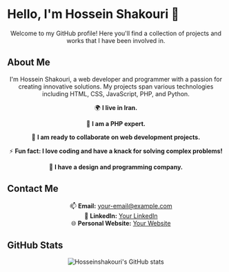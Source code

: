 <p align="center">
    <h1>Hello, I'm Hossein Shakouri 👋</h1>
</p>

<p align="center">Welcome to my GitHub profile! Here you'll find a collection of projects and works that I have been involved in.</p>

<p align="center">
    <h2>About Me</h2>
</p>
<p align="center">I'm Hossein Shakouri, a web developer and programmer with a passion for creating innovative solutions. My projects span various technologies including HTML, CSS, JavaScript, PHP, and Python.</p>

<p align="center">
    🌍 <strong>I live in Iran.</strong>
</p>

<p align="center">
    🧠 <strong>I am a PHP expert.</strong>
</p>

<p align="center">
    🤝 <strong>I am ready to collaborate on web development projects.</strong>
</p>

<p align="center">
    ⚡ <strong>Fun fact: I love coding and have a knack for solving complex problems!</strong>
</p>

<p align="center">
    💼 <strong>I have a design and programming company.</strong>
</p>

<p align="center">
    <h2>Contact Me</h2>
</p>
<ul style="list-style-type: none; text-align: center;">
    <li>📫 <strong>Email:</strong> <a href="mailto:your-email@example.com">your-email@example.com</a></li>
    <li>💼 <strong>LinkedIn:</strong> <a href="https://www.linkedin.com/in/username">Your LinkedIn</a></li>
    <li>🌐 <strong>Personal Website:</strong> <a href="https://www.yourwebsite.com">Your Website</a></li>
</ul>


<p align="center">
    <h2>GitHub Stats</h2>
</p>
<p align="center"><img src="https://github-readme-stats.vercel.app/api?username=Hosseinshakouri&show_icons=true&theme=radical" alt="Hosseinshakouri's GitHub stats"></p>
